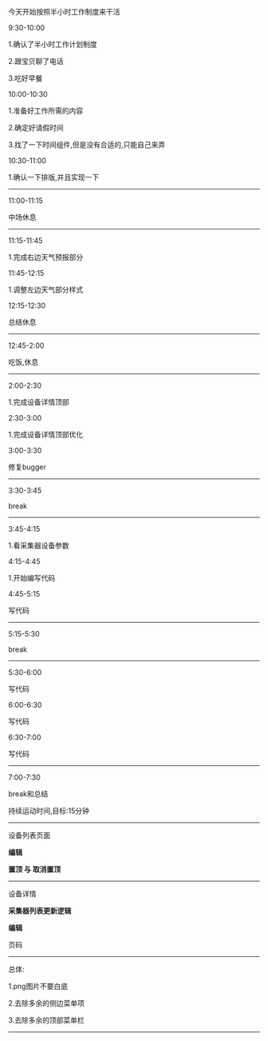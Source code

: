 今天开始按照半小时工作制度来干活



9:30-10:00

1.确认了半小时工作计划制度

2.跟宝贝聊了电话

3.吃好早餐



10:00-10:30

1.准备好工作所需的内容

2.确定好请假时间

3.找了一下时间组件,但是没有合适的,只能自己来弄



10:30-11:00

1.确认一下排版,并且实现一下



---

11:00-11:15

中场休息

---

11:15-11:45

1.完成右边天气预报部分



11:45-12:15

1.调整左边天气部分样式

12:15-12:30

总结休息

---

12:45-2:00

吃饭,休息

---

2:00-2:30

1.完成设备详情顶部

2:30-3:00

1.完成设备详情顶部优化

3:00-3:30

修复bugger

---

3:30-3:45

break

---

3:45-4:15

1.看采集器设备参数

4:15-4:45

1.开始编写代码

4:45-5:15

写代码

---

5:15-5:30

break

---

5:30-6:00

写代码

6:00-6:30

写代码

6:30-7:00

写代码

---

7:00-7:30

break和总结



持续运动时间,目标:15分钟

---

设备列表页面

**编辑** 

**置顶 与 取消置顶** 

---

设备详情

**采集器列表更新逻辑**

**编辑**

页码

---

总体:

1.png图片不要白底

2.去除多余的侧边菜单项

3.去除多余的顶部菜单栏

---



